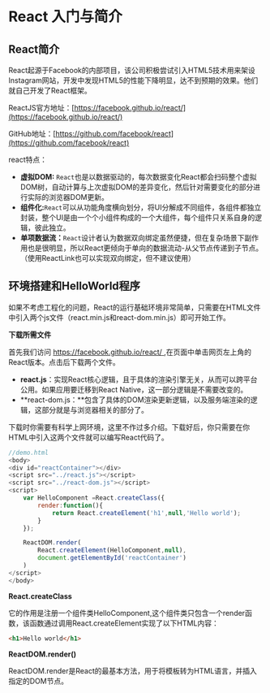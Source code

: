 # React 入门与简介

## React简介

React起源于Facebook的内部项目，该公司积极尝试引入HTML5技术用来架设Instagram网站，开发中发现HTML5的性能下降明显，达不到预期的效果。他们就自己开发了React框架。

ReactJS官方地址：[https://facebook.github.io/react/](https://facebook.github.io/react/)

GitHub地址：[https://github.com/facebook/react](https://github.com/facebook/react)

react特点：

* **虚拟DOM:** `React`也是以数据驱动的，每次数据变化React都会扫码整个虚拟DOM树，自动计算与上次虚拟DOM的差异变化，然后针对需要变化的部分进行实际的浏览器DOM更新。
* **组件化:**`React`可以从功能角度横向划分，将UI分解成不同组件，各组件都独立封装，整个UI是由一个个小组件构成的一个大组件，每个组件只关系自身的逻辑，彼此独立。
* **单项数据流：**`React`设计者认为数据双向绑定虽然便捷，但在复杂场景下副作用也是很明显，所以React更倾向于单向的数据流动-从父节点传递到子节点。（使用ReactLink也可以实现双向绑定，但不建议使用）

## 环境搭建和HelloWorld程序

如果不考虑工程化的问题，React的运行基础环境非常简单，只需要在HTML文件中引入两个js文件（react.min.js和react-dom.min.js）即可开始工作。

**下载所需文件**

首先我们访问 [https://facebook.github.io/react/ ](https://facebook.github.io/react/),在页面中单击网页左上角的React版本。点击后下载两个文件。

* **react.js**：实现React核心逻辑，且于具体的渲染引擎无关，从而可以跨平台公用。如果应用要迁移到React Native，这一部分逻辑是不需要改变的。
* **react-dom.js：**包含了具体的DOM渲染更新逻辑，以及服务端渲染的逻辑，这部分就是与浏览器相关的部分了。

下载时你需要有科学上网环境，这里不作过多介绍。下载好后，你只需要在你HTML中引入这两个文件就可以编写React代码了。

```js
//demo.html
<body>
<div id="reactContainer"></div>
<script src="../react.js"></script>
<script src="../react-dom.js"></script>
<script>
    var HelloComponent =React.createClass({
        render:function(){
            return React.createElement('h1',null,'Hello world');
        }
    });

    ReactDOM.render(
        React.createElement(HelloComponent,null),
        document.getElementById('reactContainer')
    )
</script>
</body>
```

**React.createClass**

它的作用是注册一个组件类HelloComponent,这个组件类只包含一个render函数，该函数通过调用React.createElement实现了以下HTML内容：

```html
<h1>Hello world</h1>
```

**ReactDOM.render\(\)**

ReactDOM.render是React的最基本方法，用于将模板转为HTML语言，并插入指定的DOM节点。

